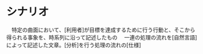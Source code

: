 # シナリオ
　特定の曲面において、[利用者]が目標を達成するために行う行動と、そこから得られる事象を、時系列に沿って記述したもの
　一連の処理の流れを[自然言語]によって記述した文章。[分析]を行う処理の流れの[仕様]
